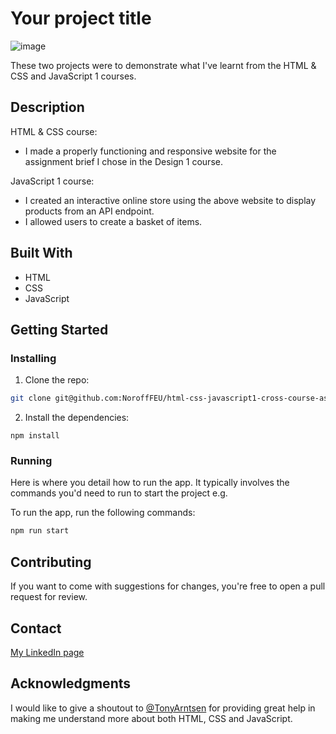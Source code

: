 # Your project title

![image](https://user-images.githubusercontent.com/52622303/164316813-4b12d99f-aeb7-4069-85cf-e72b3a50ac99.png)

These two projects were to demonstrate what I've learnt from the HTML & CSS and JavaScript 1 courses.

## Description

HTML & CSS course:

- I made a properly functioning and responsive website for the assignment brief I chose in the Design 1 course.

JavaScript 1 course:

- I created an interactive online store using the above website to display products from an API endpoint.
- I allowed users to create a basket of items.

## Built With

- HTML
- CSS
- JavaScript

## Getting Started

### Installing

1. Clone the repo:

```bash
git clone git@github.com:NoroffFEU/html-css-javascript1-cross-course-assignments-vicwinsj.git
```

2. Install the dependencies:

```
npm install
```

### Running

Here is where you detail how to run the app. It typically involves the commands you'd need to run to start the project e.g.

To run the app, run the following commands:

```bash
npm run start
```

## Contributing

If you want to come with suggestions for changes, you're free to open a pull request for review.

## Contact

[My LinkedIn page](https://www.linkedin.com/in/victor-winsjansen-71773a83/.com)

## Acknowledgments

I would like to give a shoutout to [@TonyArntsen](https://github.com/TonyArntsen) for providing great help in making me understand more about both HTML, CSS and JavaScript.
